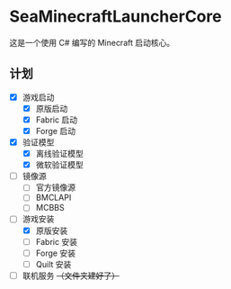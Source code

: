 # SeaMinecraftLauncherCore
这是一个使用 C# 编写的 Minecraft 启动核心。

## 计划
- [x] 游戏启动
  - [x] 原版启动
  - [x] Fabric 启动
  - [x] Forge 启动

- [x] 验证模型
  - [x] 离线验证模型
  - [x] 微软验证模型
- [ ] 镜像源 
  - [ ] 官方镜像源
  - [ ] BMCLAPI
  - [ ] MCBBS
- [ ] 游戏安装
  - [x] 原版安装
  - [ ] Fabric 安装
  - [ ] Forge 安装
  - [ ] Quilt 安装
- [ ] 联机服务 ~~（文件夹建好了）~~
